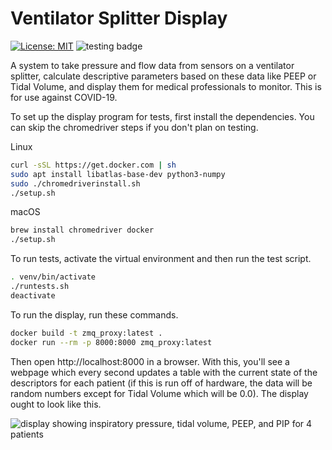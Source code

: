 Ventilator Splitter Display
===========================

[![License: MIT](https://img.shields.io/badge/License-MIT-yellow.svg)](https://opensource.org/licenses/MIT) ![testing badge](https://github.com/tetrabiodistributed/project-tetra-display/workflows/tests/badge.svg)

A system to take pressure and flow data from sensors on a ventilator splitter, calculate descriptive parameters based on these data like PEEP or Tidal Volume, and display them for medical professionals to monitor.  This is for use against COVID-19.

To set up the display program for tests, first install the dependencies.  You can skip the chromedriver steps if you don't plan on testing.

Linux
```bash
curl -sSL https://get.docker.com | sh
sudo apt install libatlas-base-dev python3-numpy
sudo ./chromedriverinstall.sh
./setup.sh
```

macOS
```bash
brew install chromedriver docker
./setup.sh
```

To run tests, activate the virtual environment and then run the test script.

```bash
. venv/bin/activate
./runtests.sh
deactivate
```

To run the display, run these commands.

```bash
docker build -t zmq_proxy:latest .
docker run --rm -p 8000:8000 zmq_proxy:latest
```

Then open http://localhost:8000 in a browser.  With this, you'll see a webpage which every second updates a table with the current state of the descriptors for each patient (if this is run off of hardware, the data will be random numbers except for Tidal Volume which will be 0.0).  The display ought to look like this.

![display showing inspiratory pressure, tidal volume, PEEP, and PIP for 4 patients](https://cdn.discordapp.com/attachments/610302955521966100/745137321518825523/unknown.png)
